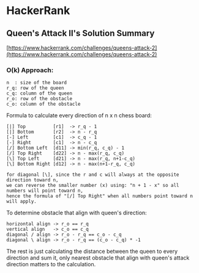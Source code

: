 # HackerRank
## Queen's Attack II's Solution Summary
[https://www.hackerrank.com/challenges/queens-attack-2](https://www.hackerrank.com/challenges/queens-attack-2)

### O(k) Approach:

```
n  : size of the board
r_q: row of the queen
c_q: column of the queen
r_o: row of the obstacle
c_o: column of the obstacle
```

Formula to calculate every direction of n x n chess board:
```
[|] Top          [r1]  -> r_q - 1
[|] Bottom       [r2]  -> n - r_q
[-] Left         [c1]  -> c_q - 1
[-] Right        [c1]  -> n - c_q
[/] Bottom Left  [d11] -> min(r_q, c_q) - 1
[/] Top Right    [d22] -> n - max(r_q, c_q)
[\] Top Left     [d21] -> n - max(r_q, n+1-c_q)
[\] Bottom Right [d12] -> n - max(n+1-r_q, c_q)

for diagonal [\], since the r and c will always at the opposite direction toward n,
we can reverse the smaller number (x) using: "n + 1 - x" so all numbers will point toward n,
hence the formula of "[/] Top Right" when all numbers point toward n will apply.
```

To determine obstacle that align with queen's direction:
```
horizontal align -> r_o == r_q
vertical align   -> c_o == c_q
diagonal / align -> r_o - r_q == c_o - c_q
diagonal \ align -> r_o - r_q == (c_o - c_q) * -1
```

The rest is just calculating the distance between the queen to every direction and sum it, only nearest obstacle that align with queen's attack direction matters to the calculation.